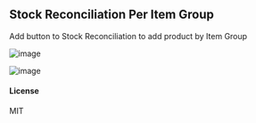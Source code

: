 ## Stock Reconciliation Per Item Group

Add button to Stock Reconciliation to add product by Item Group

![image](https://user-images.githubusercontent.com/1050053/222377167-7dabb19b-f4e4-470b-8e43-29fbbc169d52.png)

![image](https://user-images.githubusercontent.com/1050053/222377266-10ac3e1d-46aa-4205-b3e6-749b61822e8c.png)


#### License

MIT
